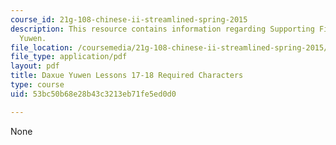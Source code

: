 ```yaml
---
course_id: 21g-108-chinese-ii-streamlined-spring-2015
description: This resource contains information regarding Supporting Files in Daxue
  Yuwen.
file_location: /coursemedia/21g-108-chinese-ii-streamlined-spring-2015/53bc50b68e28b43c3213eb71fe5ed0d0_MIT21G_108S15_L17-18-req.pdf
file_type: application/pdf
layout: pdf
title: Daxue Yuwen Lessons 17-18 Required Characters
type: course
uid: 53bc50b68e28b43c3213eb71fe5ed0d0

---
```

None